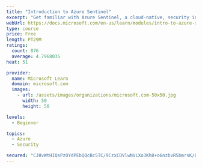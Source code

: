 ```yaml
---
title: "Introduction to Azure Sentinel"
excerpt: "Get familiar with Azure Sentinel, a cloud-native, security information and event management (SIEM) service."
webUrl: https://docs.microsoft.com/en-us/learn/modules/intro-to-azure-sentinel/
type: course
price: Free
length: PT29M
ratings:
  count: 876
  average: 4.7968035
heat: 51

provider:
  name: Microsoft Learn
  domain: microsoft.com
  images:
    - url: /assets/images/organizations/microsoft.com-50x50.jpg
      width: 50
      height: 50

levels:
  - Beginner

topics:
  - Azure
  - Security

secured: "CJ8vWtHIQsPzOYdPEbQQcBc5TC/9CzxCDVlwNVLXo3Kh8+o6nzbvR5bmrsK/Bqxo/hLqJg1fGSwR1j8RGFqwIrY12gqSoJ/M7IuYzut/bo4vNyI4n6AtPet4RFIJxGKcSxZA1lTVwFnTSDZMtYqs5hDd+ZisR5CxYrIzW5iLjPHoBgnudrX1efpbF+jQQEdg3bS5QlDpCqJ5F1PBmiCp6cZSXKViCwZLJP1JsEF6w3LZae7Qy+CVWs/UVcguqyoPazWaA8eRK1dfYnxPo6DKdsjTfAApRtevE6vKdxwZ5Tc4Q+gebFGMfEVV9qFmwldH2Ow7F4ll++O1xRX461UlUjGUsYcAntgvviMqP1rnu3vT1ZpYbzub9aUpyYq7cUlc93wwzNbGct3Glak+65uFlMoreqOVKLW9LI87156Lrz0=;Us4ayGXs+tQzqaMtXsgAtA=="
---
```


